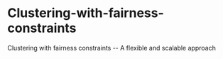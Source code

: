 # Clustering-with-fairness-constraints
Clustering with fairness constraints -- A flexible and scalable approach
